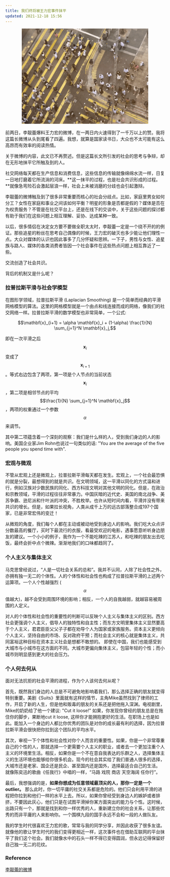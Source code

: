 ```yaml
---
title: 我们终将被王力宏事件抹平
updated: 2021-12-18 15:56
---
```


<p align="center">
<img src="/images/cross_road.gif" alt="cross_road" width="400"/>
</p>

前两日，李靓蕾爆料王力宏的微博，在一两日内火速得到了一千万以上的赞。我将这篇长微博从头到尾看了四遍。我想，就算是国家读书日，大众也不太可能有这么高昂而有效率的阅读热情。

关于微博的内容，此文已不再赘述。但是这篇长文所引发的社会的思考与争辩，却在无形地抹平它所触及到的人。

社交网络每天都在生产信息和消费信息，这些信息的传输就像绵绵水流一样，日复一日地打磨着它所流淌的河床。**这一抹平的过程，也是社会共识形成的过程。**就像急弯险石会激起层浪一样，社会上未被消磨的分歧也会引起激辩。

李靓蕾的微博触及到了很多非常重要而核心的社会分歧点。比如，家庭里男女如何分工？女性在家庭和事业之间该如何平衡？明星的形象是否都是假的？媒体是否在为权贵服务？不管是在社交平台上，还是在线下的交谈中，关于这些问题的探讨都有助于我们在这些问题上相互理解、妥协、达成某种一致。

以后，很多情侣在决定女方要不要做全职太太时，李靓蕾一定是一个绕不开的的例证。那些追星的粉丝在思考自己偶像的时候，王力宏的破灭也多少能让他们理性一点。大众对媒体的认识也因此事多了几分怀疑和思辨。一下子，男性与女性、追星族与路人、媒体的各类消费者皆因一个社会事件在这些热点问题上相互靠近了一些。

交流创造了社会共识。

背后的机制又是什么呢？

<div class="divider"></div>

### 拉普拉斯平滑与社会学模型

在图形学领域，拉普拉斯平滑 (Laplacian Smoothing) 是一个简单而经典的平滑网格模型的算法。这里的网格模型就是一个由点和线连接而成的网络，像我们的社交网络一样。拉普拉斯平滑的数学模型也非常简单，一个公式:

$$\mathbf{x}_{i+1} = \alpha \mathbf{x}_i + (1-\alpha) \frac{1}{N} \sum_{j=1}^N \mathbf{x}_j,$$

即在一次平滑之后 $$\mathbf{x}_i$$ 变成了 $$\mathbf{x}_{i+1}$$。等式右边包含了两项，第一项是个人节点的当前状态$$\mathbf{x}_i$$，第二项是相邻节点的平均$$\frac{1}{N} \sum_{j=1}^N \mathbf{x}_j$$，两项的权重通过一个参数$$\alpha$$来调节。

其中第二项蕴含着一个深刻的观察：我们是什么样的人，受到我们身边的人的影响。美国企业家Jim Rohn也说过一句类似的话: "You are the average of the five people you spend time with". 

### 宏观与微观

不管从宏观上还是微观上，拉普拉斯平滑每天都在发生。宏观上，一个社会最恐惧的就是分裂，最想得到的就是共识。在文明领域，这一平滑以同化的方式温和进行，例如汉族对少数民族的同化、西方科技文明对其他文明的同化。但是，在政治和宗教领域，平滑的过程往往非常暴力。中国灰暗的近代史、美国的南北战争、美苏争霸、逊尼派和什叶派的冲突，不胜枚举。也许从短时间内看，平滑并没有带来共识的增长。但是，如果拉长视角，人类从成千上万的远古部落整合成197个国家，已是非常宏伟的变迁！

从微观的角度，我们每个人都在主动或被动地受到身边人的影响。我们吃大众点评分数最高的餐厅，买时下最流行的衣服，看最受欢迎的电影，遇事愿意听听身边朋友的建议。一个小小的例子，我作为一个不能吃辣的江苏人，和吃辣的朋友出去吃饭，最终会折中点个微辣。渐渐地我们的口味都趋同了。


### 个人主义与集体主义

马克思曾经说过，“人是一切社会关系的总和”。我并不认同，人除了社会性之外，亦拥有独一无二的个体性。人的个体性和社会性也构成了拉普拉斯平滑的上述两个运算项。一个人个性越强烈 ($$\alpha$$值越大)，越不会受到周围环境的影响；相反，一个人的自我越弱，就越容易被周围的人定义。

对人的个体性和社会性的重要性的判断可以反映个人主义与集体主义的区别。西方社会更强调个人主义，倡导人的独特性和自主性；而东方文明里集体主义显然要高于个人主义，君君臣臣父父子子都在劝导个人为国家或家族服务。资本主义更倾向个人主义，坚持自由的市场、反对政府干预；而社会主义的核心就是集体主义，共同富裕这种目标在资本主义社会是想都不敢想的。
即使在中国，我们也能感受到大城市与小城市在这方面的不同。大城市更偏向集体主义，包容年轻的个性；而小城市则明显感到更大的社会压力。


### 个人何去何从

面对无法抗拒的社会平滑的进程，作为个人该何去何从呢？

首先，既然我们身边的人总是不可避免地影响着我们，那么选择正确的朋友就变得特别重要。美剧《Suits》里面就有这样的情节，主角Mike虽然找到了律师的工作，开启了新的人生，但是他和贩毒的朋友的关系还是把他拖入深渊。电视剧里，Mike的奶奶给了他一个建议: "Cut it loose!" 如果，你发现你曾经的朋友总是在拖住你的脚步，果断地cut it loose, 这样你才能拥抱更好的生活。在职场上也是如此。能加入一个身边的人都比你优秀的团队是对你的成长最有利的选择，因为拉普拉斯平滑会很快把你拉到这个团队的平均水平。

其次，审视一下个体性和社会性对你个人而言的重要性。如果，你是一个非常尊重自己的个性的人，那就选择一个更需要个人主义的职业，或者去一个更加注重个人主义的环境里生活。相反，如果你是一个不在意自我表达的乐群之人，选择集体主义的生活环境也能够给你很多机会。现今的社会其实给了我们普通人很多的选择，大城市还是老家、国企还是民企、甚至国内还是国外，选择最适合自己的生活。
就像陈奕迅的歌曲《任我行》中唱的一样，“马路 戏院 商店 天空海阔 任你行”。

最后，我想强调的是，**如果你想成为任意领域最顶尖的人，那你一定是一个outlier。** 那么此时，你一切平庸的社交关系都是危险的。他们只会利用平滑的进程把你拉到和他们一样的水平上去。所以，如果你曾经受到身边人的嫉妒或者排挤，不要因此灰心，他们只是在试图平滑掉你某方面突出的能力与个性。这时候，出路只有一个，那就是找到和你一样优秀的人，重新建立你的社会关系，让那些优秀的而非平庸的人来影响你。一个围棋九段的国手永远不会和一段的人做队友。

<div class="divider"></div>

我的学生时代很喜欢王力宏的歌，常常与我的同学分享，并因此收获了很多友谊。就像他的歌让学生时代的我们变得更相近一样，这次事件也在借助互联网的平台抹平了我们这个社会。我们就像水中的石头一样不得已变得圆润，但永远记得保留好自己独一无二的花纹。

### Reference

[李靓蕾的微博](https://weibo.com/5977512966/L6w2sfDXb)